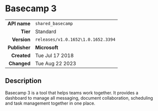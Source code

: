 # Basecamp 3
| | |
|-:|-|
|**API name**|`shared_basecamp`|
|**Tier**|Standard|
|**Version**|`releases/v1.0.1652\1.0.1652.3394`|
|**Publisher**|**Microsoft**|
|**Created**|Tue Jul 17 2018|
|**Changed**|Tue Aug 22 2023|

## Description
Basecamp 3 is a tool that helps teams work together. It provides a dashboard to manage all messaging, document collaboration, scheduling and task management together in one place.
